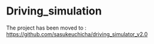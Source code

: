 # Driving_simulation

The project has been moved to : https://github.com/sasukeuchicha/driving_simulator_v2.0
